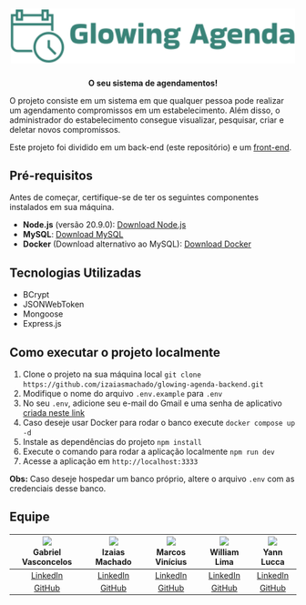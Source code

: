 <h1 align="center"><img width="500px" src="docs/img/icon.png"></h1>

<p align="center">
  <strong>O seu sistema de agendamentos!</strong>
</p>

O projeto consiste em um sistema em que qualquer pessoa pode realizar um agendamento compromissos em um estabelecimento. Além disso, o administrador do estabelecimento consegue visualizar, pesquisar, criar e deletar novos compromissos.

Este projeto foi dividido em um back-end (este repositório) e um [front-end](https://github.com/MarcosVini9999/glowing-agenda-frontend.git).

## Pré-requisitos

Antes de começar, certifique-se de ter os seguintes componentes instalados em sua máquina.

- **Node.js** (versão 20.9.0): [Download Node.js](https://nodejs.org/)
- **MySQL**: [Download MySQL](https://dev.mysql.com/downloads/)
- **Docker** (Download alternativo ao MySQL): [Download Docker](https://www.docker.com/get-started)

## Tecnologias Utilizadas

- BCrypt
- JSONWebToken
- Mongoose
- Express.js

## Como executar o projeto localmente

1. Clone o projeto na sua máquina local `git clone https://github.com/izaiasmachado/glowing-agenda-backend.git`
2. Modifique o nome do arquivo `.env.example` para `.env`
3. No seu `.env`, adicione seu e-mail do Gmail e uma senha de aplicativo [criada neste link](https://myaccount.google.com/apppasswords)
4. Caso deseje usar Docker para rodar o banco execute `docker compose up -d`
5. Instale as dependências do projeto `npm install`
6. Execute o comando para rodar a aplicação localmente `npm run dev`
7. Acesse a aplicação em `http://localhost:3333`

**Obs:** Caso deseje hospedar um banco próprio, altere o arquivo `.env` com as credenciais desse banco.

## Equipe

| <img src="https://avatars0.githubusercontent.com/u/108894922?v=3&s=115" width = "120px"><br><strong>Gabriel Vasconcelos</strong> | <img src="https://avatars0.githubusercontent.com/u/47287096?v=3&s=115" width = "120px" ><br><strong>Izaias Machado</strong> | <img src="https://avatars.githubusercontent.com/u/66041553?v=4" width = "120px" ><br><strong>Marcos Vinícius</strong> | <img src="https://avatars0.githubusercontent.com/u/70725719?v=3&s=115" width = "120px"><br><strong>William Lima</strong> | <img src="https://avatars0.githubusercontent.com/u/112739407?v=3&s=115" width = "120px"><br><strong>Yann Lucca</strong> |
| :------------------------------------------------------------------------------------------------------------------------------: | :-------------------------------------------------------------------------------------------------------------------------: | :-------------------------------------------------------------------------------------------------------------------: | :----------------------------------------------------------------------------------------------------------------------: | :---------------------------------------------------------------------------------------------------------------------: |
|                                [LinkedIn](https://www.linkedin.com/in/gabrielvasconcelossantos/)                                 |                                   [LinkedIn](https://www.linkedin.com/in/izaiasmachado/)                                    |                         [LinkedIn](https://www.linkedin.com/in/marcosvinciusandradedesousa/)                          |                               [LinkedIn](https://www.linkedin.com/in/william-bruno-sales/)                               |                                    [LinkedIn](https://linkedin.com/in/yann-miranda)                                     |
|                                               [GitHub](https://github.com/GabVS4)                                                |                                         [GitHub](https://github.com/izaiasmachado)                                          |                                      [GitHub](https://github.com/MarcosVini9999)                                      |                                        [GitHub](https://github.com/williambrunos)                                        |                                          [GitHub](https://github.com/yannluk4)                                          |
